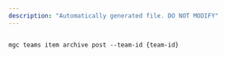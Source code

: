 ```yaml
---
description: "Automatically generated file. DO NOT MODIFY"
---
```


```cli

mgc teams item archive post --team-id {team-id}

```